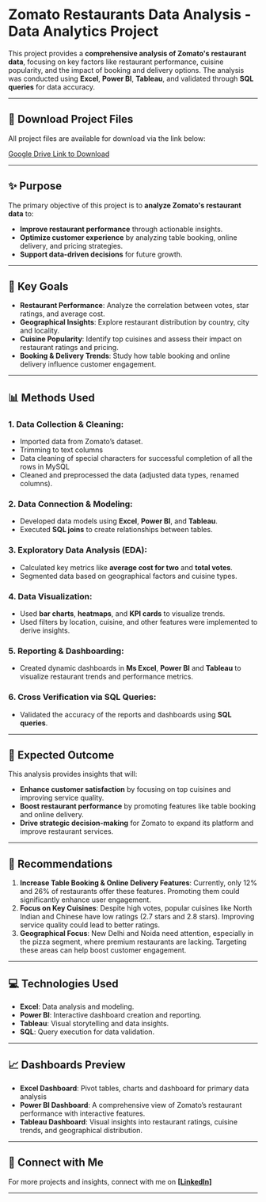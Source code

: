 # Zomato Restaurants Data Analysis - Data Analytics Project

This project provides a **comprehensive analysis of Zomato's restaurant data**, focusing on key factors like restaurant performance, cuisine popularity, and the impact of booking and delivery options. The analysis was conducted using **Excel**, **Power BI**, **Tableau**, and validated through **SQL queries** for data accuracy.

---

## 📂 **Download Project Files**

All project files are available for download via the link below:

[Google Drive Link to Download](https://drive.google.com/drive/folders/1CDBZl8PxXCzRXy-BgdGZf6xnuLgfQlPX?usp=sharing)

---

## ✨ **Purpose**

The primary objective of this project is to **analyze Zomato's restaurant data** to:
- **Improve restaurant performance** through actionable insights.
- **Optimize customer experience** by analyzing table booking, online delivery, and pricing strategies.
- **Support data-driven decisions** for future growth.

---

## 🎯 **Key Goals**

- **Restaurant Performance**: Analyze the correlation between votes, star ratings, and average cost.
- **Geographical Insights**: Explore restaurant distribution by country, city and locality.
- **Cuisine Popularity**: Identify top cuisines and assess their impact on restaurant ratings and pricing.
- **Booking & Delivery Trends**: Study how table booking and online delivery influence customer engagement.

---

## 📊 **Methods Used**

### **1. Data Collection & Cleaning:**
- Imported data from Zomato’s dataset.
- Trimming to text columns
- Data cleaning of special characters for successful completion of all the rows in MySQL
- Cleaned and preprocessed the data (adjusted data types, renamed columns).

### **2. Data Connection & Modeling:**
- Developed data models using **Excel**, **Power BI**, and **Tableau**.
- Executed **SQL joins** to create relationships between tables.

### **3. Exploratory Data Analysis (EDA):**
- Calculated key metrics like **average cost for two** and **total votes**.
- Segmented data based on geographical factors and cuisine types.

### **4. Data Visualization:**
- Used **bar charts**, **heatmaps**, and **KPI cards** to visualize trends.
- Used filters by location, cuisine, and other features were implemented to derive insights.

### **5. Reporting & Dashboarding:**
- Created dynamic dashboards in **Ms Excel**, **Power BI** and **Tableau** to visualize restaurant trends and performance metrics.

### **6. Cross Verification via SQL Queries:**
- Validated the accuracy of the reports and dashboards using **SQL queries**.

---

## 🚀 **Expected Outcome**

This analysis provides insights that will:
- **Enhance customer satisfaction** by focusing on top cuisines and improving service quality.
- **Boost restaurant performance** by promoting features like table booking and online delivery.
- **Drive strategic decision-making** for Zomato to expand its platform and improve restaurant services.

---

## 📝 **Recommendations**

1. **Increase Table Booking & Online Delivery Features**: Currently, only 12% and 26% of restaurants offer these features. Promoting them could significantly enhance user engagement.
2. **Focus on Key Cuisines**: Despite high votes, popular cuisines like North Indian and Chinese have low ratings (2.7 stars and 2.8 stars). Improving service quality could lead to better ratings.
3. **Geographical Focus**: New Delhi and Noida need attention, especially in the pizza segment, where premium restaurants are lacking. Targeting these areas can help boost customer engagement.

---

## 💻 **Technologies Used**

- **Excel**: Data analysis and modeling.
- **Power BI**: Interactive dashboard creation and reporting.
- **Tableau**: Visual storytelling and data insights.
- **SQL**: Query execution for data validation.

---

## 📈 **Dashboards Preview**
- **Excel Dashboard**: Pivot tables, charts and dashboard for primary data analysis
- **Power BI Dashboard**: A comprehensive view of Zomato’s restaurant performance with interactive features.
- **Tableau Dashboard**: Visual insights into restaurant ratings, cuisine trends, and geographical distribution.

---

## 🔗 **Connect with Me**

For more projects and insights, connect with me on **[[LinkedIn]](https://www.linkedin.com/in/bikashguptabg/)**

---
